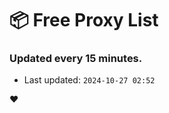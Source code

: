 # :package: Free Proxy List
### Updated every 15 minutes.

- Last updated: `2024-10-27 02:52`

:heart:
